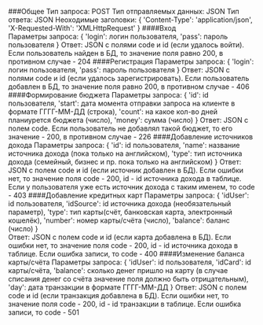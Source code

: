 ###Общее
    Тип запроса: POST
    Тип отправляемых данных: JSON
    Тип ответа: JSON
    Неоходимые заголовки:
    {
        'Content-Type': 'application/json',
        'X-Requested-With': 'XMLHttpRequest'
    }
####Вход    
    Параметры запроса:
    {
        'login': логин пользователя,
        'pass': пароль пользователя
    }
    Ответ: JSON с полями code и id (если удалось войти). Если пользователь найден в БД, то значение поля равно 200, в противном случае - 204 
####Регистрация
    Параметры запроса:
    {
        'login': логин пользователя,
        'pass': пароль пользователя
    }
    Ответ: JSON с полями code и id (если удалось зарегистрировать). Если пользователь добавлен в БД, то значение поля равно 200, в противном случае - 406 
####Формирование бюджета
    Параметры запроса:
    {
        'id': id пользователя,
        'start': дата момента отправки запроса на клиенте в формате ГГГГ-ММ-ДД (строка),
        'count': на какое кол-во дней планиурется бюджета (число),
        'money': сумма (число)
    }
    Ответ: JSON с полем code. Если пользователь не добавлял такой бюджет, то его значение - 200, в противном случае - 226
####Добавление источников дохода
    Параметры запроса:
    {
        'id': id пользователя,
        'name': название источника дохода (пока только на английском),
        'type': тип источника дохода (семейный, бизнес и пр. пока только на английском)
    }
    Ответ: JSON с полем code и id (если источник добавлен в БД). Если ошибки нет, то значение поля code - 200, id - id источника дохода в таблице. Если у пользователя уже есть источник дохода с таким именем, то code - 403
####Добавление кредитных карт
    Параметры запроса:
    {
        'idUser': id пользователя,
        'idSource': id источника дохода (необязательный параметр),
        'type': тип карты(счёт, банковская карта, электронный кошелёк),
        'number': номер карты/счёта (число),
        'balance': баланс (число)
    }    
    Ответ: JSON с полем code и id (если карта добавлена в БД). Если ошибки нет, то значение поля code - 200, id - id источника дохода в таблице. Если ошибка записи, то code - 400
####Изменение баланса карты/счёта
    Параметры запроса:
    {
        'idUser': id пользователя,
        'idCard': id карты/счёта,
        'balance': сколько денег пришло на карту (в случае списания денег со счёта значение поля должно быть отрицательным),
        'day': дата транзакции в формате ГГГГ-ММ-ДД
    }
    Ответ: JSON с полем code и id (если транзакция добавлена в БД). Если ошибки нет, то значение поля code - 200, id - id транзакции в таблице. Если ошибка записи, то code - 501